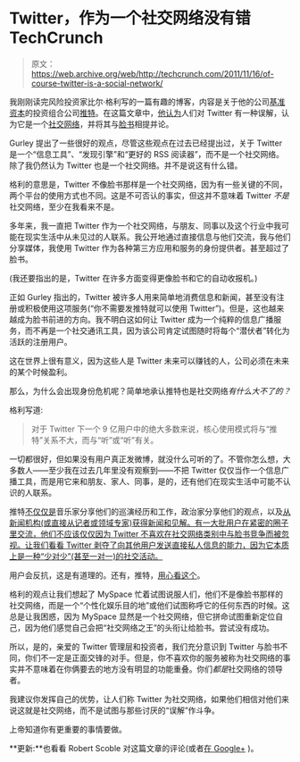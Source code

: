 # Twitter，作为一个社交网络没有错 TechCrunch

> 原文：<https://web.archive.org/web/http://techcrunch.com/2011/11/16/of-course-twitter-is-a-social-network/>

我刚刚读完风险投资家比尔·格利写的一篇有趣的博客，内容是关于他的公司[基准资本](https://web.archive.org/web/20230203072238/http://www.crunchbase.com/financial-organization/benchmark-capital)的投资组合公司[推特](https://web.archive.org/web/20230203072238/http://www.crunchbase.com/company/twitter)。在这篇文章中，[他认为](https://web.archive.org/web/20230203072238/http://abovethecrowd.com/2011/11/15/you-dont-have-to-tweet-to-twitter/)人们对 Twitter 有一种误解，认为它是一个[社交网络](https://web.archive.org/web/20230203072238/http://en.wikipedia.org/wiki/Social_network)，并将其与[脸书](https://web.archive.org/web/20230203072238/http://www.crunchbase.com/company/facebook)相提并论。

Gurley 提出了一些很好的观点，尽管这些观点在过去已经提出过，关于 Twitter 是一个“信息工具”、“发现引擎”和“更好的 RSS 阅读器”，而不是一个社交网络。除了我仍然认为 Twitter 也是一个社交网络。并不是说这有什么错。

格利的意思是，Twitter 不像脸书那样是一个社交网络，因为有一些关键的不同，两个平台的使用方式也不同。这是不可否认的事实，但这并不意味着 Twitter *不是*社交网络，至少在我看来不是。

多年来，我一直把 Twitter 作为一个社交网络，与朋友、同事以及这个行业中我可能在现实生活中从未见过的人联系。我公开地通过直接信息与他们交流，我与他们分享媒体，我使用 Twitter 作为各种第三方应用和服务的身份提供者。甚至超过了脸书。

(我还要指出的是，Twitter 在许多方面变得更像脸书和它的自动收报机。)

正如 Gurley 指出的，Twitter 被许多人用来简单地消费信息和新闻，甚至没有注册或积极使用这项服务(“你不需要发推特就可以使用 Twitter”)。但是，这也越来越成为脸书前进的方向。我不明白这如何让 Twitter 成为一个纯粹的信息广播服务，而不再是一个社交通讯工具，因为该公司肯定试图随时将每个“潜伏者”转化为活跃的注册用户。

这在世界上很有意义，因为这些人是 Twitter 未来可以赚钱的人，公司必须在未来的某个时候盈利。

那么，为什么会出现身份危机呢？简单地承认推特也是社交网络*有什么大不了的？*

格利写道:

> 对于 Twitter 下一个 9 亿用户中的绝大多数来说，核心使用模式将与“推特”关系不大，而与“听”或“听”有关。

一切都很好，但如果没有用户真正发微博，就没什么可听的了。不管你怎么想，大多数人——至少我在过去几年里没有观察到——不把 Twitter 仅仅当作一个信息广播工具，而是用它来和朋友、家人、同事，是的，还有他们在现实生活中可能不认识的人联系。

推特[不仅仅是](https://web.archive.org/web/20230203072238/https://techcrunch.com/2011/11/11/usus-est-magister-optimus/)音乐家分享他们的巡演经历和工作，政治家分享他们的观点，以及[从新闻机构(或直接从记者或领域专家)获得新闻和见解。有一大批用户在紧密的圈子里交流，他们不应该仅仅因为 Twitter 不喜欢在社交网络类别中与脸书竞争而被忽视。让我们看看 Twitter 剥夺了向其他用户发送直接私人信息的能力，因为它本质上是一种“少对少”(甚至一对一)的社交活动。](https://web.archive.org/web/20230203072238/http://www.journalism.org/analysis_report/how_mainstream_media_outlets_use_twitter?src=prc-headline)

用户会反抗，这是有道理的。还有，推特，[用心看这个](https://web.archive.org/web/20230203072238/http://pewresearch.org/pubs/2131/social-media-facebook-twitter-myspace-linkedin)。

格利的观点让我们想起了 MySpace 忙着试图说服人们，他们不是像脸书那样的社交网络，而是一个“个性化娱乐目的地”或他们试图称呼它的任何东西的时候。这总是让我困惑，因为 MySpace 显然是一个社交网络，但它拼命试图重新定位自己，因为他们感觉自己会把“社交网络之王”的头衔让给脸书。尝试没有成功。

所以，是的，亲爱的 Twitter 管理层和投资者，我们充分意识到 Twitter 与脸书不同，你们不一定是正面交锋的对手。但是，你不喜欢你的服务被称为社交网络的事实并不意味着在你俩要去的地方没有明显的功能重叠。你们*都是*社交网络的领导者。

我建议你发挥自己的优势，让人们称 Twitter 为社交网络，如果他们相信对他们来说这就是社交网络，而不是试图与那些讨厌的“误解”作斗争。

上帝知道你有更重要的事情要做。

**更新:**也看看 Robert Scoble 对这篇文章的评论(或者[在 Google+](https://web.archive.org/web/20230203072238/https://plus.google.com/u/0/111091089527727420853/posts/SpzTigiNt9u) )。